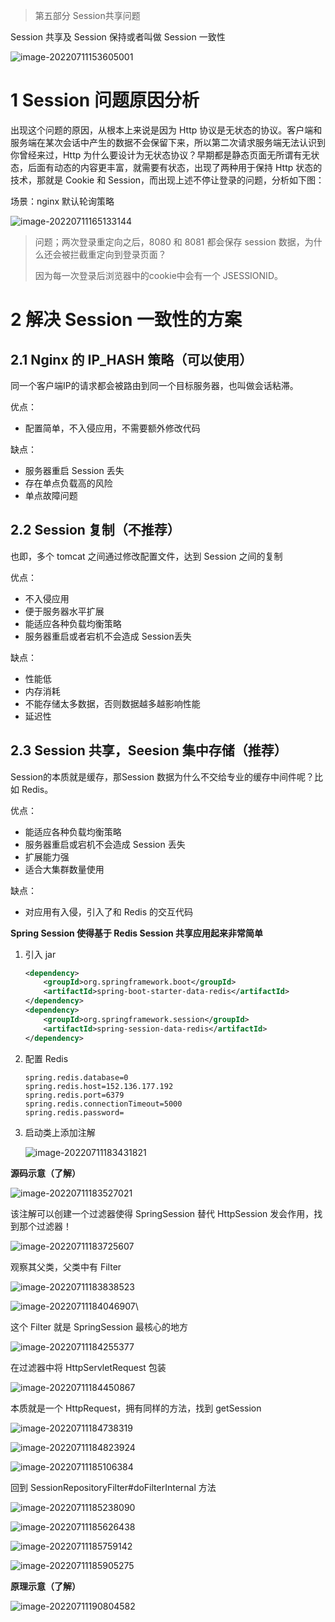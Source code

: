 > 第五部分 Session共享问题

Session 共享及 Session  保持或者叫做 Session 一致性

![image-20220711153605001](assest/image-20220711153605001.png)

# 1 Session 问题原因分析

出现这个问题的原因，从根本上来说是因为 Http 协议是无状态的协议。客户端和服务端在某次会话中产生的数据不会保留下来，所以第二次请求服务端无法认识到你曾经来过，Http 为什么要设计为无状态协议？早期都是静态页面无所谓有无状态，后面有动态的内容更丰富，就需要有状态，出现了两种用于保持 Http 状态的技术，那就是 Cookie 和 Session，而出现上述不停让登录的问题，分析如下图：

场景：nginx 默认轮询策略

![image-20220711165133144](assest/image-20220711165133144.png)

> 问题；两次登录重定向之后，8080 和 8081 都会保存 session 数据，为什么还会被拦截重定向到登录页面？
>
> 因为每一次登录后浏览器中的cookie中会有一个 JSESSIONID。

# 2 解决 Session 一致性的方案

## 2.1 Nginx 的 IP_HASH 策略（可以使用）

同一个客户端IP的请求都会被路由到同一个目标服务器，也叫做会话粘滞。

优点：

- 配置简单，不入侵应用，不需要额外修改代码

缺点：

- 服务器重启 Session 丢失
- 存在单点负载高的风险
- 单点故障问题



## 2.2 Session 复制（不推荐）

也即，多个 tomcat 之间通过修改配置文件，达到 Session 之间的复制

优点：

- 不入侵应用
- 便于服务器水平扩展
- 能适应各种负载均衡策略
- 服务器重启或者宕机不会造成 Session丢失

缺点：

- 性能低
- 内存消耗
- 不能存储太多数据，否则数据越多越影响性能
- 延迟性

## 2.3 Session 共享，Seesion 集中存储（推荐）

Session的本质就是缓存，那Session 数据为什么不交给专业的缓存中间件呢？比如 Redis。

优点：

- 能适应各种负载均衡策略
- 服务器重启或宕机不会造成 Session 丢失
- 扩展能力强
- 适合大集群数量使用

缺点：

- 对应用有入侵，引入了和 Redis 的交互代码

**Spring Session 使得基于 Redis Session 共享应用起来非常简单**

1. 引入 jar

   ```xml
   <dependency>
       <groupId>org.springframework.boot</groupId>
       <artifactId>spring-boot-starter-data-redis</artifactId>
   </dependency>
   <dependency>
       <groupId>org.springframework.session</groupId>
       <artifactId>spring-session-data-redis</artifactId>
   </dependency>
   ```

2. 配置 Redis

   ```properties
   spring.redis.database=0
   spring.redis.host=152.136.177.192
   spring.redis.port=6379
   spring.redis.connectionTimeout=5000
   spring.redis.password=
   ```

3. 启动类上添加注解

   ![image-20220711183431821](assest/image-20220711183431821.png)



**源码示意（了解）**

![image-20220711183527021](assest/image-20220711183527021.png)

该注解可以创建一个过滤器使得 SpringSession 替代 HttpSession 发会作用，找到那个过滤器！

![image-20220711183725607](assest/image-20220711183725607.png)

观察其父类，父类中有 Filter

![image-20220711183838523](assest/image-20220711183838523.png)

![image-20220711184046907](assest/image-20220711184046907.png)\

这个 Filter 就是 SpringSession 最核心的地方

![image-20220711184255377](assest/image-20220711184255377.png)

在过滤器中将 HttpServletRequest 包装

![image-20220711184450867](assest/image-20220711184450867.png)

本质就是一个 HttpRequest，拥有同样的方法，找到 getSession

![image-20220711184738319](assest/image-20220711184738319.png)

![image-20220711184823924](assest/image-20220711184823924.png)

![image-20220711185106384](assest/image-20220711185106384.png)

回到 SessionRepositoryFilter#doFilterInternal 方法

![image-20220711185238090](assest/image-20220711185238090.png)

![image-20220711185626438](assest/image-20220711185626438.png)

![image-20220711185759142](assest/image-20220711185759142.png)

![image-20220711185905275](assest/image-20220711185905275.png)



**原理示意（了解）**

![image-20220711190804582](assest/image-20220711190804582.png)